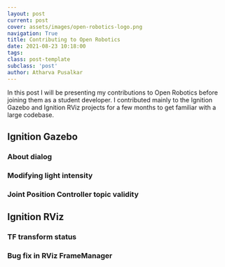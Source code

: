 ```yaml
---
layout: post
current: post
cover: assets/images/open-robotics-logo.png
navigation: True
title: Contributing to Open Robotics
date: 2021-08-23 10:18:00
tags:
class: post-template
subclass: 'post'
author: Atharva Pusalkar
---
```


In this post I will be presenting my contributions to Open Robotics before joining them as a student developer. I contributed mainly to the Ignition Gazebo and Ignition RViz projects for a few months to get familiar with a large codebase.

## Ignition Gazebo

### About dialog

### Modifying light intensity

### Joint Position Controller topic validity

## Ignition RViz

### TF transform status

### Bug fix in RViz FrameManager
